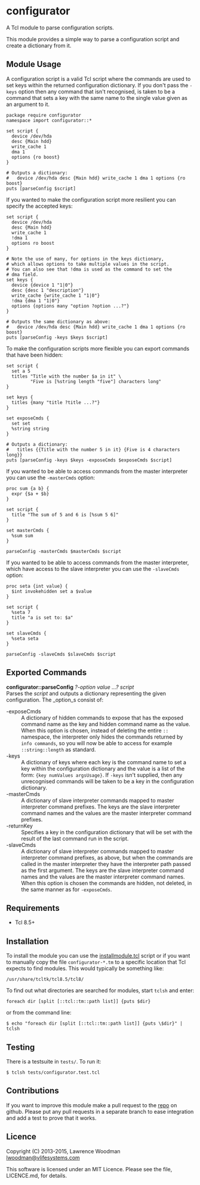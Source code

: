 configurator
============
A Tcl module to parse configuration scripts.

This module provides a simple way to parse a configuration script and create a dictionary from it.

Module Usage
------------
A configuration script is a valid Tcl script where the commands are used to set keys within the returned configuration dictionary.  If you don't pass the `-keys` option then any command that isn't recognised, is taken to be a command that sets a key with the same name to the single value given as an argument to it.

    package require configurator
    namespace import configurator::*

    set script {
      device /dev/hda
      desc {Main hdd}
      write_cache 1
      dma 1
      options {ro boost}
    }

    # Outputs a dictionary:
    #   device /dev/hda desc {Main hdd} write_cache 1 dma 1 options {ro boost}
    puts [parseConfig $script]

If you wanted to make the configuration script more resilient you can specify the accepted keys:

    set script {
      device /dev/hda
      desc {Main hdd}
      write_cache 1
      !dma 1
      options ro boost
    }

    # Note the use of many, for options in the keys dictionary,
    # which allows options to take multiple values in the script.
    # You can also see that !dma is used as the command to set the
    # dma field.
    set keys {
      device {device 1 "1|0"}
      desc {desc 1 "description"}
      write_cache {write_cache 1 "1|0"}
      !dma {dma 1 "1|0"}
      options {options many "option ?option ...?"}
    }

    # Outputs the same dictionary as above:
    #   device /dev/hda desc {Main hdd} write_cache 1 dma 1 options {ro boost}
    puts [parseConfig -keys $keys $script]


To make the configuration scripts more flexible you can export commands that have been hidden:

    set script {
      set a 5
      titles "Title with the number $a in it" \
             "Five is [%string length "five"] characters long"
    }

    set keys {
      titles {many "title ?title ...?"}
    }

    set exposeCmds {
      set set
      %string string
    }

    # Outputs a dictionary:
    #   titles {{Title with the number 5 in it} {Five is 4 characters long}}
    puts [parseConfig -keys $keys -exposeCmds $exposeCmds $script]

If you wanted to be able to access commands from the master interpreter you can use the `-masterCmds` option:

    proc sum {a b} {
      expr {$a + $b}
    }

    set script {
      title "The sum of 5 and 6 is [%sum 5 6]"
    }

    set masterCmds {
      %sum sum
    }

    parseConfig -masterCmds $masterCmds $script

If you wanted to be able to access commands from the master interpreter, which have access to the slave interpreter you can use the `-slaveCmds` option:

    proc seta {int value} {
      $int invokehidden set a $value
    }

    set script {
      %seta 7
      title "a is set to: $a"
    }

    set slaveCmds {
      %seta seta
    }

    parseConfig -slaveCmds $slaveCmds $script

Exported Commands
-----------------

**configurator::parseConfig** _?-option value ...?_ _script_<br />
Parses the _script_ and outputs a dictionary representing the given configuration.  The _option_s consist of:
<dl>
  <dt>-exposeCmds</dt>
    <dd>A dictionary of hidden commands to expose that has the exposed command name as the key and hidden command name as the value.  When this option is chosen, instead of deleting the entire <code>::</code> namespace, the interpreter only hides the commands returned by <code>info commands</code>, so you will now be able to access for example <code>::string::length</code> as standard.</dd>
  <dt>-keys</dt>
    <dd>A dictionary of keys where each key is the command name to set a key within the configuration dictionary and the value is a list of the form: <code>{key numValues argsUsage}</code>.  If <code>-keys</code> isn't supplied, then any unrecognised commands will be taken to be a key in the configuration dictionary.</dd>
  <dt>-masterCmds</dt>
    <dd>A dictionary of slave interpreter commands mapped to master interpreter command prefixes.  The keys are the slave interpreter command names and the values are the master interpreter command prefixes.</dd>
  <dt>-returnKey</dt>
    <dd>Specifies a key in the configuration dictionary that will be set with the result of the last command run in the script.</dd>
  <dt>-slaveCmds</dt>
    <dd>A dictionary of slave interpreter commands mapped to master interpreter command prefixes, as above, but when the commands are called in the master interpreter they have the interpreter path passed as the first argument.  The keys are the slave interpreter command names and the values are the master interpreter command names.  When this option is chosen the commands are hidden, not deleted, in the same manner as for <code>-exposeCmds</code>.</dd>
</dl>

Requirements
------------
*  Tcl 8.5+

Installation
------------
To install the module you can use the [installmodule.tcl](https://github.com/LawrenceWoodman/installmodule_tcl) script or if you want to manually copy the file `configurator-*.tm` to a specific location that Tcl expects to find modules.  This would typically be something like:

    /usr/share/tcltk/tcl8.5/tcl8/

To find out what directories are searched for modules, start `tclsh` and enter:

    foreach dir [split [::tcl::tm::path list]] {puts $dir}

or from the command line:

    $ echo "foreach dir [split [::tcl::tm::path list]] {puts \$dir}" | tclsh

Testing
-------
There is a testsuite in `tests/`.  To run it:

    $ tclsh tests/configurator.test.tcl

Contributions
-------------
If you want to improve this module make a pull request to the [repo](https://github.com/LawrenceWoodman/configurator_tcl) on github.  Please put any pull requests in a separate branch to ease integration and add a test to prove that it works.

Licence
-------
Copyright (C) 2013-2015, Lawrence Woodman <lwoodman@vlifesystems.com>

This software is licensed under an MIT Licence.  Please see the file, LICENCE.md, for details.
